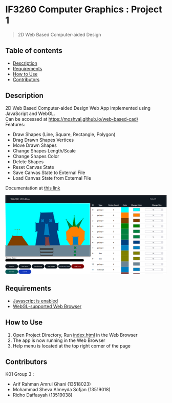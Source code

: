 # IF3260 Computer Graphics : Project 1 
> 2D Web Based Computer-aided Design 

## Table of contents
  - [Description](#description)
  - [Requirements](#requirements)
  - [How to Use](#how-to-use)
  - [Contributors](#contributors)

## Description
2D Web Based Computer-aided Design Web App implemented using JavaScript and WebGL.\
Can be accessed at https://moshval.github.io/web-based-cad/ \
Features:
- Draw Shapes (Line, Square, Rectangle, Polygon)
- Drag Drawn Shapes Vertices
- Move Drawn Shapes
- Change Shapes Length/Scale
- Change Shapes Color
- Delete Shapes
- Reset Canvas State
- Save Canvas State to External File 
- Load Canvas State from External File

Documentation at [this link](https://docs.google.com/document/d/13TviZM4xnvBau8WSSCQ7NOz33796fFBseRK3f_i8A0o/edit?usp=sharing) 

![neighborhood](docs/neighborhood.png)


## Requirements
- [Javascript is enabled](https://www.enable-javascript.com/)
- [WebGL-supported Web Browser](https://get.webgl.org/)

## How to Use
1. Open Project Directory, Run [index.html](index.html) in the Web Browser
2. The app is now running in the Web Browser
3. Help menu is located at the top right corner of the page
  
## Contributors
K01 Group 3 :
- Arif Rahman Amrul Ghani (13518023)
- Mohammad Sheva Almeyda Sofjan (13519018)
- Ridho Daffasyah (13519038)
